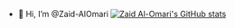 - 👋 Hi, I’m @Zaid-AlOmari
[![Zaid Al-Omari's GitHub stats](https://github-readme-stats-nine-bice-72.vercel.app/api?username=Zaid-AlOmari&count_private=true&show_icons=true&theme=tokyonight&include_all_commits=true)](https://github.com/Zaid-AlOmari)
